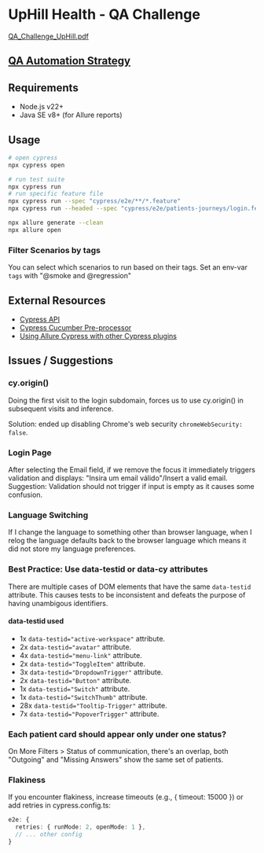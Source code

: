 # UpHill Health - QA Challenge

[QA_Challenge_UpHill.pdf](QA_Challenge_UpHill.pdf)

## [QA Automation Strategy](qa-strategy.md)

## Requirements

- Node.js v22+
- Java SE v8+ (for Allure reports)

## Usage

```bash
# open cypress
npx cypress open

# run test suite
npx cypress run
# run specific feature file
npx cypress run --spec "cypress/e2e/**/*.feature"
npx cypress run --headed --spec "cypress/e2e/patients-journeys/login.feature"

npx allure generate --clean
npx allure open
```

### Filter Scenarios by tags

You can select which scenarios to run based on their tags.
Set an env-var `tags` with "@smoke and @regression"

## External Resources

- [Cypress API](https://docs.cypress.io/api/table-of-contents)
- [Cypress Cucumber Pre-processor](https://github.com/badeball/cypress-cucumber-preprocessor)
- [Using Allure Cypress with other Cypress plugins](https://allurereport.org/docs/cypress-configuration/)


## Issues / Suggestions

### cy.origin()
Doing the first visit to the login subdomain, forces us to use cy.origin() in subsequent visits and inference.

Solution: ended up disabling Chrome's web security `chromeWebSecurity: false`.

### Login Page
After selecting the Email field, if we remove the focus it immediately triggers validation and displays: "Insira um email válido"/Insert a valid email.
Suggestion: Validation should not trigger if input is empty as it causes some confusion.

### Language Switching

If I change the language to something other than browser language, when I relog the language defaults back to the browser language which means it did not store my language preferences.


### Best Practice: Use data-testid or data-cy attributes

There are multiple cases of DOM elements that have the same `data-testid` attribute. This causes tests to be inconsistent and defeats the purpose of having unambigous identifiers.

#### data-testid used

- 1x `data-testid="active-workspace"` attribute.
- 2x `data-testid="avatar"` attribute.
- 4x `data-testid="menu-link"` attribute.
- 2x `data-testid="ToggleItem"` attribute.
- 3x `data-testid="DropdownTrigger"` attribute.
- 2x `data-testid="Button"` attribute.
- 1x `data-testid="Switch"` attribute.
- 1x `data-testid="SwitchThumb"` attribute.
- 28x `data-testid="Tooltip-Trigger"` attribute.
- 7x `data-testid="PopoverTrigger"` attribute.

### Each patient card should appear only under one status?

On More Filters > Status of communication, there's an overlap, both "Outgoing" and "Missing Answers" show the same set of patients.

### Flakiness

If you encounter flakiness, increase timeouts (e.g., { timeout: 15000 }) or add retries in cypress.config.ts:
```ts
e2e: {
  retries: { runMode: 2, openMode: 1 },
  // ... other config
}
```